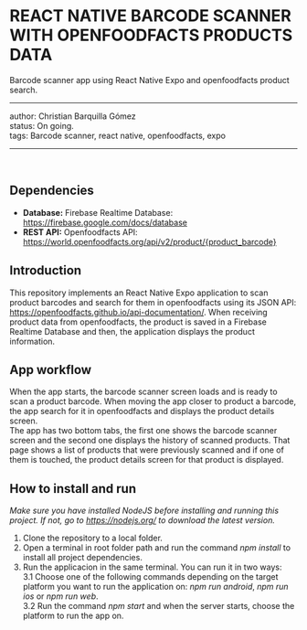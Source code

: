 # REACT NATIVE BARCODE SCANNER WITH OPENFOODFACTS PRODUCTS DATA

Barcode scanner app using React Native Expo and openfoodfacts product search.

---

author: Christian Barquilla Gómez<br>
status: On going.<br>
tags: Barcode scanner, react native, openfoodfacts, expo

---

<br>

## Dependencies

- **Database:** Firebase Realtime Database: https://firebase.google.com/docs/database
- **REST API:** Openfoodfacts API: https://world.openfoodfacts.org/api/v2/product/{product_barcode}

## Introduction

This repository implements an React Native Expo application to scan product barcodes and search for them in openfoodfacts using its JSON API: https://openfoodfacts.github.io/api-documentation/. When receiving product data from openfoodfacts, the product is saved in a Firebase Realtime Database and then, the application displays the product information.

## App workflow

When the app starts, the barcode scanner screen loads and is ready to scan a product barcode. When moving the app closer to product a barcode, the app search for it in openfoodfacts and displays the product details screen. <br>
The app has two bottom tabs, the first one shows the barcode scanner screen and the second one displays the history of scanned products. That page shows a list of products that were previously scanned and if one of them is touched, the product details screen for that product is displayed.

## How to install and run

_Make sure you have installed NodeJS before installing and running this project. If not, go to https://nodejs.org/ to download the latest version._

1. Clone the repository to a local folder.
2. Open a terminal in root folder path and run the command _npm install_ to install all project dependencies.
3. Run the applicacion in the same terminal. You can run it in two ways:<br>
   3.1 Choose one of the following commands depending on the target platform you want to run the application on: _npm run android_, _npm run ios_ or _npm run web_.<br>
   3.2 Run the command _npm start_ and when the server starts, choose the platform to run the app on.
